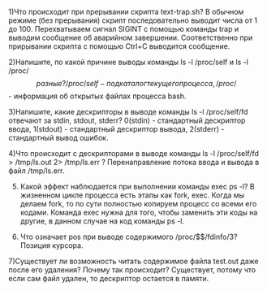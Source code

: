 1)Что происходит при прерывании скрипта text-trap.sh? 
	В обычном режиме (без прерывания) скрипт последовательно выводит числа от 1 до 100. Перехватываем сигнал SIGINT с помощью команды trap и выводим сообщение об аварийном завершении.
Соответственно при прирывании скрипта с помощью Ctrl+C выводится сообщение.

2)Напишите, по какой причине выводы команды ls -l /proc/self и ls -l /proc/$$ разные?
	 /proc/self - подкаталог текущего процесса, 
	 /proc/$$ - информация об открытых файлах процесса bash.

3)Напишите, какие дескрипторы в выводе команды ls -l /proc/self/fd отвечают за stdin, stdout, stderr? 
	0(stdin) - стандартный дескриптор ввода, 
	1(stdout) - стандартный дескриптор вывода, 
	2(stderr) - стандартный вывод ошибок.

4)Что происходит с дескрипторами в выводе команды ls -l /proc/self/fd > /tmp/ls.out 2> /tmp/ls.err ? 
	Перенаправление потока ввода и вывода в файл /tmp/ls.err.

5) Какой эффект наблюдается при выполнении команды exec ps -l? 
	В жизненном цикле процесса есть этапы как fork, exec. Когда мы делаем fork, то по сути полностью копируем процесс со всеми его кодами. Команда exec нужна для того, чтобы заменить эти коды на другие, в данном случае на код команды ps -l.

6) Что означает pos при выводе содержимого /proc/$$/fdinfo/3? 
	Позиция курсора. 

7)Существует ли возможность читать содержимое файла test.out даже после его удаления? Почему так происходит? 
	Существует, потому что если сам файл удален, то дескриптор остается в памяти.

